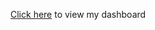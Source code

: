 [Click here](https://public.tableau.com/app/profile/gaurav.kumar5784/viz/DiscountMart_16287050674210/Dashboard1) to view my dashboard
